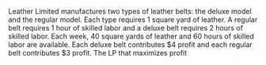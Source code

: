 Leather Limited manufactures two types of leather belts: the deluxe model and the regular model.
Each type requires 1 square yard of leather.
A regular belt requires 1 hour of skilled labor and a deluxe belt requires 2 hours of skilled labor.
Each week, 40 square yards of leather and 60 hours of skilled labor are available.
Each deluxe belt contributes $4 profit and each regular belt contributes $3 profit.
The LP that maximizes profit
